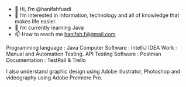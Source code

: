 - 👋 Hi, I’m @hanifahfuadi
- 👀 I’m interested in information, technology and all of knowledge that makes life easier.
- 🌱 I’m currently learning Java
- 📫 How to reach me hanifah.f@gmail.com

Programming language : Java
Computer Software : IntelliJ IDEA
Work : Manual and Automation Testing.
API Testing Software : Postman
Documentation : TestRail & Trello

I also understand graphic design using Adobe Illustrator, Photoshop and videography using Adobe Premiere Pro.


<!---
hanifahfuadi/hanifahfuadi is a ✨ special ✨ repository because its `README.md` (this file) appears on your GitHub profile.
You can click the Preview link to take a look at your changes.
--->
